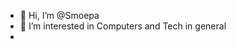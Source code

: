 - 👋 Hi, I’m @Smoepa
- 👀 I’m interested in Computers and Tech in general
- 
<!---
Smoepa/Smoepa is a ✨ special ✨ repository because its `README.md` (this file) appears on your GitHub profile.
You can click the Preview link to take a look at your changes.
--->
